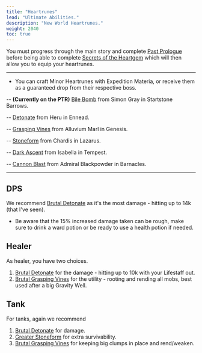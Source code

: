 ```yaml
---
title: "Heartrunes"
lead: "Ultimate Abilities."
description: "New World Heartrunes."
weight: 2040
toc: true
---
```


You must progress through the main story and complete <a href="https://nwdb.info/db/quest/1625_0202_pastprologue" target="_blank">Past Prologue</a> before being able to complete <a href="https://nwdb.info/db/quest/16_side_19_helpwarden" target="_blank">Secrets of the Heartgem</a> which will then allow you to equip your heartrunes.


---

- You can craft Minor Heartrunes with Expedition Materia, or receive them as a guaranteed drop from their respective boss.

-- **(Currently on the PTR)** <a href="https://ptr.nwdb.info/db/item/runebilebombt1" target="_blank">Bile Bomb</a> from Simon Gray in Startstone Barrows.
  
-- <a href="https://nwdb.info/db/item/runedetonatet1" target="_blank">Detonate</a> from Heru in Ennead.

-- <a href="https://nwdb.info/db/item/runegraspingvinest1" target="_blank">Grasping Vines</a> from Alluvium Marl in Genesis.

-- <a href="https://nwdb.info/db/item/runestoneformt1" target="_blank">Stoneform</a> from Chardis in Lazarus.

-- <a href="https://nwdb.info/db/item/runehereticsfallt1" target="_blank">Dark Ascent</a> from Isabella in Tempest.

-- <a href="https://nwdb.info/db/item/runecannonblastt1" target="_blank">Cannon Blast</a> from Admiral Blackpowder in Barnacles.

---


## DPS

We recommend <a href="https://nwdb.info/db/item/runedetonatet3c" target="_blank">Brutal Detonate</a> as it's the most damage - hitting up to 14k (that I've seen).

- Be aware that the 15% increased damage taken can be rough, make sure to drink a ward potion or be ready to use a health potion if needed.

## Healer

As healer, you have two choices.
1. <a href="https://nwdb.info/db/item/runedetonatet3c" target="_blank">Brutal Detonate</a> for the damage - hitting up to 10k with your Lifestaff out.
2. <a href="https://nwdb.info/db/item/runegraspingvinest3c" target="_blank">Brutal Grasping Vines</a> for the utility - rooting and rending all mobs, best used after a big Gravity Well.


## Tank

For tanks, again we recommend 

1. <a href="https://nwdb.info/db/item/runedetonatet3c" target="_blank">Brutal Detonate</a> for damage.
2. <a href="https://nwdb.info/db/item/runestoneformt3a" target="_blank">Greater Stoneform</a> for extra survivability.
3. <a href="https://nwdb.info/db/item/runegraspingvinest3c" target="_blank">Brutal Grasping Vines</a> for keeping big clumps in place and rend/weaken.

